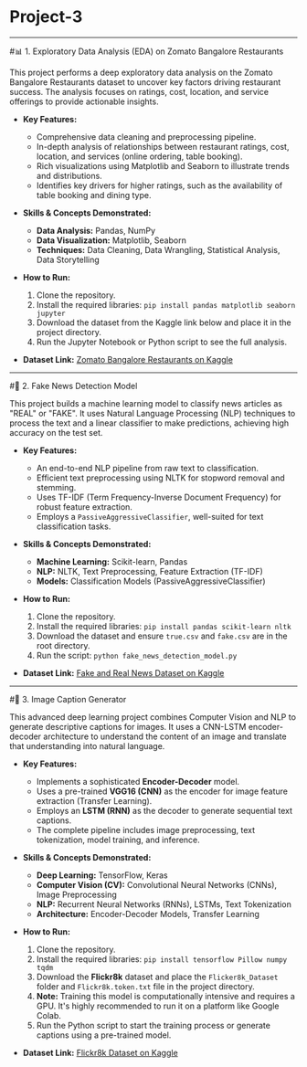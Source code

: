 # Project-3

------------------------------------------
#📊 1. Exploratory Data Analysis (EDA) on Zomato Bangalore Restaurants

This project performs a deep exploratory data analysis on the Zomato Bangalore Restaurants dataset to uncover key factors driving restaurant success. The analysis focuses on ratings, cost, location, and service offerings to provide actionable insights.

* **Key Features:**
    * Comprehensive data cleaning and preprocessing pipeline.
    * In-depth analysis of relationships between restaurant ratings, cost, location, and services (online ordering, table booking).
    * Rich visualizations using Matplotlib and Seaborn to illustrate trends and distributions.
    * Identifies key drivers for higher ratings, such as the availability of table booking and dining type.

* **Skills & Concepts Demonstrated:**
    * **Data Analysis:** Pandas, NumPy
    * **Data Visualization:** Matplotlib, Seaborn
    * **Techniques:** Data Cleaning, Data Wrangling, Statistical Analysis, Data Storytelling

* **How to Run:**
    1.  Clone the repository.
    2.  Install the required libraries: `pip install pandas matplotlib seaborn jupyter`
    3.  Download the dataset from the Kaggle link below and place it in the project directory.
    4.  Run the Jupyter Notebook or Python script to see the full analysis.

* **Dataset Link:** [Zomato Bangalore Restaurants on Kaggle](https://www.kaggle.com/datasets/himanshupoddar/zomato-bangalore-restaurants)

---

#🤖 2. Fake News Detection Model

This project builds a machine learning model to classify news articles as "REAL" or "FAKE". It uses Natural Language Processing (NLP) techniques to process the text and a linear classifier to make predictions, achieving high accuracy on the test set.

* **Key Features:**
    * An end-to-end NLP pipeline from raw text to classification.
    * Efficient text preprocessing using NLTK for stopword removal and stemming.
    * Uses TF-IDF (Term Frequency-Inverse Document Frequency) for robust feature extraction.
    * Employs a `PassiveAggressiveClassifier`, well-suited for text classification tasks.

* **Skills & Concepts Demonstrated:**
    * **Machine Learning:** Scikit-learn, Pandas
    * **NLP:** NLTK, Text Preprocessing, Feature Extraction (TF-IDF)
    * **Models:** Classification Models (PassiveAggressiveClassifier)

* **How to Run:**
    1.  Clone the repository.
    2.  Install the required libraries: `pip install pandas scikit-learn nltk`
    3.  Download the dataset and ensure `true.csv` and `fake.csv` are in the root directory.
    4.  Run the script: `python fake_news_detection_model.py`

* **Dataset Link:** [Fake and Real News Dataset on Kaggle](https://www.kaggle.com/datasets/clmentbisaillon/fake-and-real-news-dataset)

---

#📸 3. Image Caption Generator

This advanced deep learning project combines Computer Vision and NLP to generate descriptive captions for images. It uses a CNN-LSTM encoder-decoder architecture to understand the content of an image and translate that understanding into natural language.

* **Key Features:**
    * Implements a sophisticated **Encoder-Decoder** model.
    * Uses a pre-trained **VGG16 (CNN)** as the encoder for image feature extraction (Transfer Learning).
    * Employs an **LSTM (RNN)** as the decoder to generate sequential text captions.
    * The complete pipeline includes image preprocessing, text tokenization, model training, and inference.

* **Skills & Concepts Demonstrated:**
    * **Deep Learning:** TensorFlow, Keras
    * **Computer Vision (CV):** Convolutional Neural Networks (CNNs), Image Preprocessing
    * **NLP:** Recurrent Neural Networks (RNNs), LSTMs, Text Tokenization
    * **Architecture:** Encoder-Decoder Models, Transfer Learning

* **How to Run:**
    1.  Clone the repository.
    2.  Install the required libraries: `pip install tensorflow Pillow numpy tqdm`
    3.  Download the **Flickr8k** dataset and place the `Flicker8k_Dataset` folder and `Flickr8k.token.txt` file in the project directory.
    4.  **Note:** Training this model is computationally intensive and requires a GPU. It's highly recommended to run it on a platform like Google Colab.
    5.  Run the Python script to start the training process or generate captions using a pre-trained model.

* **Dataset Link:** [Flickr8k Dataset on Kaggle](https://www.kaggle.com/datasets/adityajn105/flickr8k)
